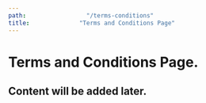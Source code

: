 ```yaml
---
path:                 "/terms-conditions"
title:              "Terms and Conditions Page"
---
```

<div class="container">
    <div class="col-md-10 col-md-offset-1">
        <h1>Terms and Conditions Page.</h1>
    </div>
    <div class="content col-md-6 col-md-offset-2">
        <h2>Content will be added later.</h2>
    </div>
</div>

